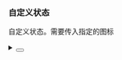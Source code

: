 ### 自定义状态

自定义状态。需要传入指定的图标

<div class="cell-demo vp-raw">
   <yc-result
    :status="null"
    title="This is title content"
    subtitle="This is subtitle content">
    <template #icon>
      <IconFaceSmileFill />
    </template>
    <template #extra>
      <yc-space>
        <yc-button type="secondary">Again</yc-button>
        <yc-button type="primary">Back</yc-button>
      </yc-space>
    </template>
  </yc-result>
</div>

<details>
<summary>
 <button class="code-btn"  >
    <icon-code />
 </button>
</summary>

```vue
<template>
  <yc-result
    :status="null"
    title="This is title content"
    subtitle="This is subtitle content">
    <template #icon>
      <IconFaceSmileFill />
    </template>
    <template #extra>
      <yc-space>
        <yc-button type="secondary">Again</yc-button>
        <yc-button type="primary">Back</yc-button>
      </yc-space>
    </template>
  </yc-result>
</template>
```

</details>
